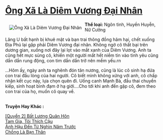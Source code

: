 <a href="https://utruyen.com/truyen/ong-xa-la-diem-vuong-dai-nhan/19150/" title="Ông Xã Là Diêm Vương Đại Nhân"><h1>Ông Xã Là Diêm Vương Đại Nhân</h1></a><div style="display:table"><img align="right" style="float: left; padding: 10px;" src="https://utruyen.com/images/story/200x260/ong-xa-la-diem-vuong-dai-nhan.jpg" alt="Ông Xã Là Diêm Vương Đại Nhân"><b>Thể loại: </b>Ngôn tình, Huyền Huyễn, Nữ Cường<p></p>Lăng U bất hạnh bị khuê mật và bạn trai thông đồng hãm hại, chết xuống Địa Phủ lại gặp phải Diêm Vương đại nhân. Không ngờ cô thất bại trên dương gian, xuống nơi đây lại lọt vào mắt xanh của Diêm Vương. Anh ta cũng hết mực sủng cô, khiến một người mất hết niềm tin vào tình yêu cũng dần dần rung động, con tim dần dần trở nên mềm yếu.rn<p></p>...Hôm ấy, ngày anh ta nghênh đón tân nương, cũng là lúc cô sinh hạ đứa con trai đầu lòng của hai người. Cô biết mình không xứng với anh, cô chấp nhận kết cục này, lựa chọn quên đi. Uống canh Mạnh Bà, đầu thai chuyển kiếp, sinh hoạt bình đạm ở hạ giới....Cho tới khi anh đến gặp cô, đem theo con trai của họ, muốn cô quay về.</div><p><br><b>Truyện Hay Khác :</b></p><a href="https://utruyen.com/truyen/quyen-2-bat-luong-quan-hon/19358/" alt="[Quyển 2] Bất Lương Quân Hôn">[Quyển 2] Bất Lương Quân Hôn</a><br/><a href="https://github.com/quanluxury/ngontinhhot/tree/master/truyenhay/19156/" alt="Tam Gia, Tôi Thích Cậu">Tam Gia, Tôi Thích Cậu</a><br/><a href="https://github.com/quanluxury/ngontinhhot/tree/master/truyenhay/19326/" alt="Ảnh Hậu Đến Từ Nghìn Năm Trước">Ảnh Hậu Đến Từ Nghìn Năm Trước</a><br/><a href="https://github.com/quanluxury/ngontinhhot/tree/master/truyenhay/19026/" alt="Chồng Là Bạn Thân">Chồng Là Bạn Thân</a><br/>